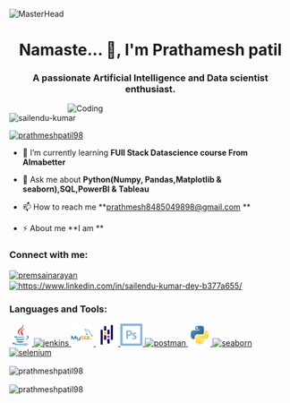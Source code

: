 ![MasterHead](https://www.ringcentral.com/us/en/blog/wp-content/uploads/2020/07/342907102-Three-applications-for-AI-tech-in-your-business-workflow-Social-GIF-1.gif)

<h1 align="center">Namaste... 👋, I'm Prathamesh patil</h1>
<h3 align="center">A passionate Artificial Intelligence and Data scientist enthusiast.</h3>
<img align="right" alt="Coding" width="400" src="https://dribbble.com/shots/19497668-Security-Anti-fraud-Big-Screen">

<p align="left"> <img src="https://komarev.com/ghpvc/?username=sailendu-kumar&label=Profile%20views&color=0e75b6&style=flat" alt="sailendu-kumar" /> </p>

<p align="left"> <a href="www.linkedin.com/in/prathmeshpatil98" target="blank"><img src="https://img.shields.io//linkedin/prathmeshpatil98?logo=twitter&style=for-the-badge" alt="prathmeshpatil98" /></a> </p>

- 🌱 I’m currently learning **FUll Stack Datascience course From Almabetter**

- 💬 Ask me about **Python(Numpy, Pandas,Matplotlib & seaborn),SQL,PowerBI & Tableau**

- 📫 How to reach me **prathmesh8485049898@gmail.com **

- ⚡ About me **I am **

<h3 align="left">Connect with me:</h3>
<p align="left">
<a href="https://twitter.com/premsainarayan" target="blank"><img align="center" src="https://raw.githubusercontent.com/rahuldkjain/github-profile-readme-generator/master/src/images/icons/Social/twitter.svg" alt="premsainarayan" height="30" width="40" /></a>
<a href="https://linkedin.com/in/https://www.linkedin.com/in/sailendu-kumar-dey-b377a655/" target="blank"><img align="center" src="https://raw.githubusercontent.com/rahuldkjain/github-profile-readme-generator/master/src/images/icons/Social/linked-in-alt.svg" alt="https://www.linkedin.com/in/sailendu-kumar-dey-b377a655/" height="30" width="40" /></a>
</p>

<h3 align="left">Languages and Tools:</h3>
<p align="left"> <a href="https://www.java.com" target="_blank" rel="noreferrer"> <img src="https://raw.githubusercontent.com/devicons/devicon/master/icons/java/java-original.svg" alt="java" width="40" height="40"/> </a> <a href="https://www.jenkins.io" target="_blank" rel="noreferrer"> <img src="https://www.vectorlogo.zone/logos/jenkins/jenkins-icon.svg" alt="jenkins" width="40" height="40"/> </a> <a href="https://www.mysql.com/" target="_blank" rel="noreferrer"> <img src="https://raw.githubusercontent.com/devicons/devicon/master/icons/mysql/mysql-original-wordmark.svg" alt="mysql" width="40" height="40"/> </a> <a href="https://pandas.pydata.org/" target="_blank" rel="noreferrer"> <img src="https://raw.githubusercontent.com/devicons/devicon/2ae2a900d2f041da66e950e4d48052658d850630/icons/pandas/pandas-original.svg" alt="pandas" width="40" height="40"/> </a> <a href="https://www.photoshop.com/en" target="_blank" rel="noreferrer"> <img src="https://raw.githubusercontent.com/devicons/devicon/master/icons/photoshop/photoshop-line.svg" alt="photoshop" width="40" height="40"/> </a> <a href="https://postman.com" target="_blank" rel="noreferrer"> <img src="https://www.vectorlogo.zone/logos/getpostman/getpostman-icon.svg" alt="postman" width="40" height="40"/> </a> <a href="https://www.python.org" target="_blank" rel="noreferrer"> <img src="https://raw.githubusercontent.com/devicons/devicon/master/icons/python/python-original.svg" alt="python" width="40" height="40"/> </a> <a href="https://seaborn.pydata.org/" target="_blank" rel="noreferrer"> <img src="https://seaborn.pydata.org/_images/logo-mark-lightbg.svg" alt="seaborn" width="40" height="40"/> </a> <a href="https://www.selenium.dev" target="_blank" rel="noreferrer"> <img src="https://raw.githubusercontent.com/detain/svg-logos/780f25886640cef088af994181646db2f6b1a3f8/svg/selenium-logo.svg" alt="selenium" width="40" height="40"/> </a> </p>

<p><img align="center" src="https://github-readme-stats.vercel.app/api/top-langs?username=prathmeshpatil98&show_icons=true&locale=en&layout=compact" alt="prathmeshpatil98" /></p>

<p><img align="center" src="https://github-readme-streak-stats.herokuapp.com/?user=prathmeshpatil98&" alt="prathmeshpatil98" /></p>
